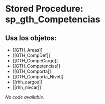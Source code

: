 # Stored Procedure: sp_gth_Competencias

## Usa los objetos:
- [[GTH_Areas]]
- [[GTH_CompDef]]
- [[GTH_CompeCargo]]
- [[GTH_Competencias]]
- [[GTH_Comporta]]
- [[GTH_Comporta_Nivel]]
- [[rhh_cargos]]
- [[rhh_nivcar]]

*No code available.*
